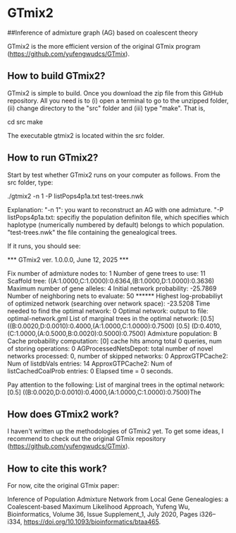 # GTmix2
##Inference of admixture graph (AG) based on coalescent theory

GTmix2 is the more efficient version of the original GTmix program (https://github.com/yufengwudcs/GTmix).

## How to build GTmix2?

GTmix2 is simple to build. Once you download the zip file from this GitHub repository. All you need is to (i) open a terminal to go to the unzipped folder, (ii) change directory to the "src" folder and  (iii) type "make". That is,

cd src
make

The executable gtmix2 is located within the src folder.

## How to run GTmix2?

Start by test whether GTmix2 runs on your computer as follows. From the src folder, type:

./gtmix2 -n 1 -P listPops4p1a.txt test-trees.nwk

Explanation: 
"-n 1":                you want to reconstruct an AG with one admixture. 
"-P listPops4p1a.txt:  specifiy the population definiton file, which specifies which haplotype (numerically numbered by default) belongs to which population. 
"test-trees.nwk"       the file containing the genealogical trees.

If it runs, you should see:

*** GTmix2 ver. 1.0.0.0, June 12, 2025 ***

Fix number of admixture nodes to: 1
Number of gene trees to use: 11
Scaffold tree: ((A:1.0000,C:1.0000):0.6364,(B:1.0000,D:1.0000):0.3636)
Maximum number of gene alleles: 4
Initial network probability: -25.7869
Number of neighboring nets to evaluate: 50
****** Highest log-probabiliyt of optimized network (searching over network space): -23.5208
Time needed to find the optimal network: 0
Optimal network: output to file: optimal-network.gml
List of marginal trees in the optimal network:
[0.5] ((B:0.0020,D:0.0010):0.4000,(A:1.0000,C:1.0000):0.7500)
[0.5] (D:0.4010,(C:1.0000,(A:0.5000,B:0.0020):0.5000):0.7500)
Admixture population: B
Cache probability computation: [0] cache hits among total 0 queries, num of storing operations: 0
AGProcessedNetsDepot: total number of novel networks processed: 0, number of skipped networks: 0
ApproxGTPCache2: Num of listdbVals entries: 14
ApproxGTPCache2: Num of listCachedCoalProb entries: 0
Elapsed time = 0 seconds.

Pay attention to the following:
List of marginal trees in the optimal network:
[0.5] ((B:0.0020,D:0.0010):0.4000,(A:1.0000,C:1.0000):0.7500)The


## How does GTmix2 work?
I haven't written up the methodologies of GTmix2 yet. To get some ideas, I recommend to check out the original GTmix repository (https://github.com/yufengwudcs/GTmix). 

## How to cite this work?
For now, cite the original GTmix paper:

Inference of Population Admixture Network from Local Gene Genealogies: a Coalescent-based Maximum Likelihood Approach, Yufeng Wu, Bioinformatics, Volume 36, Issue Supplement_1, July 2020, Pages i326–i334, https://doi.org/10.1093/bioinformatics/btaa465.
